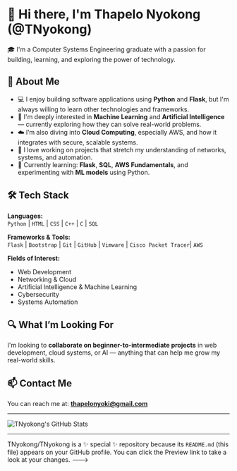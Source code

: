 # 👋 Hi there, I'm Thapelo Nyokong (@TNyokong)

🎓 I'm a Computer Systems Engineering graduate with a passion for building, learning, and exploring the power of technology.

## 🚀 About Me
- 💻 I enjoy building software applications using **Python** and **Flask**, but I'm always willing to learn other technologies and frameworks.
- 🤖 I'm deeply interested in **Machine Learning** and **Artificial Intelligence** — currently exploring how they can solve real-world problems.
- ☁️ I’m also diving into **Cloud Computing**, especially AWS, and how it integrates with secure, scalable systems.
- 🔧 I love working on projects that stretch my understanding of networks, systems, and automation.
- 🌱 Currently learning: **Flask**, **SQL**, **AWS Fundamentals**, and experimenting with **ML models** using Python.

## 🛠️ Tech Stack
**Languages:**  
`Python` | `HTML` | `CSS` | `C++` | `C` | `SQL`

**Frameworks & Tools:**  
`Flask` | `Bootstrap` | `Git` | `GitHub` | `Vimware` | `Cisco Packet Tracer`| `AWS`

**Fields of Interest:**  
- Web Development
- Networking & Cloud
- Artificial Intelligence & Machine Learning
- Cybersecurity
- Systems Automation

## 🔍 What I’m Looking For
I'm looking to **collaborate on beginner-to-intermediate projects** in web development, cloud systems, or AI — anything that can help me grow my real-world skills.

## 📫 Contact Me
You can reach me at: **[thapelonyoki@gmail.com](mailto:thapelonyoki@gmail.com)**

---


![TNyokong's GitHub Stats](https://github-readme-stats.vercel.app/api?username=TNyokong&show_icons=true&theme=radical)


---
TNyokong/TNyokong is a ✨ special ✨ repository because its `README.md` (this file) appears on your GitHub profile.
You can click the Preview link to take a look at your changes.
--->
